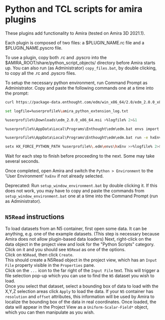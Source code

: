 # Python and TCL scripts for amira plugins

These plugins add functionality to Amira (tested on Amira 3D 2021.1).  

Each plugin is composed of two files: a $PLUGIN_NAME.rc file and a $PLUGIN_NAME.pyscro file.  

To use a plugin, copy both .rc and .pyscro into the $AMIRA_ROOT/share/python_script_objects/ directory before Amira starts up. You can also run (as Administrator) `copy_files.bat`, by double clicking, to copy all the .rc and .pyscro files.

To setup the necessary python environment, run Command Prompt as Administrator. Copy and paste the following commands one at a time into the prompt:
```bash
curl https://package-data.enthought.com/edm/win_x86_64/2.0/edm_2.0.0_x86_64.msi -o %userprofile%\Downloads\edm_2.0.0_x86_64.msi

set logfile=%userprofile%\amira_python_extension_log.txt

%userprofile%\Downloads\edm_2.0.0_x86_64.msi >%logfile% 2>&1

%userprofile%\AppData\Local\Programs\Enthought\edm\edm.bat envs import --force -f "C:\Program Files\Thermo Scientific Amira-Avizo3D 2021.1\python\bundles\3dSoftware_win64.json" hxEnv >>%logfile% 2>&1

%userprofile%\AppData\Local\Programs\Enthought\edm\edm.bat run -e hxEnv pip install zarr numcodecs olefile et_xmlfile dask[array] >>%logfile% 2>&1

setx HX_FORCE_PYTHON_PATH %userprofile%\.edm\envs\hxEnv >>%logfile% 2>&1

```

Wait for each step to finish before proceeding to the next. Some may take several seconds.

Once completed, open Amira and switch the `Python > Environment` to the 'User Environment' `hxEnv` if not already selected.

Deprecated: Run `setup_window_environment.bat` by double clicking it. If this does not work, you may have to copy and paste the commands from `setup_window_environment.bat` one at a time into the Command Prompt (run as Administrator).

## `N5Read` instructions
To load datasets from an N5 container, first open some data. It can be anything, e.g. one of the example datasets. (This step is necessary because Amira does not allow plugin-based data loaders) 
Next, right-click on the data object in the project view and look for the "Python Scripts" category.  
Click on it and you should see `N5Read` as one of the options.  
Click on `N5Read`, then click `Create`.  
This should create a N5Read object in the project view, which has an `Input File` property visible in the `Properties` pane.  
Click on the `...` icon to the far right of the `Input File` text. This will trigger a file selection pop-up which you can use to find the  `N5` dataset you wish to load.  
Once you select that dataset, select a bounding box of data to load with the X,Y,Z selection areas click `Apply` to load the data. If your `N5` container has `resolution` and `offset` attributes, this information will be used by Amira to localize the bounding box of the data in real coordinates. Once loaded, the data will appear in the Project View as a `Uniform-Scalar-Field*` object, which you can then manipulate as you wish.  

